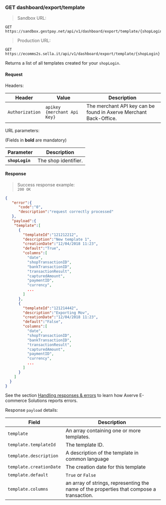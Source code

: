 ### GET dashboard/export/template


> Sandbox URL:

```
GET https://sandbox.gestpay.net/api/v1/dashboard/export/template/{shopLogin}
```


> Production URL: 

```
GET https://ecomms2s.sella.it/api/v1/dashboard/export/template/{shopLogin}
```


Returns a list of all templates created for your `shopLogin`.

#### Request 

Headers: 

| Header          | Value                         | Description                                                        |
| --------------- | ----------------------------- | ------------------------------------------------------------------ |
| `Authorization` | `apikey {merchant Api Key}` | The merchant API key can be found in Axerve Merchant Back-Office. |

URL parameters: 

(Fields in **bold** are mandatory)

| Parameter | Description | 
| --------- | ----------- | 
| **`shopLogin`** | The shop identifier. | 

#### Response 

> Success response example:<br>
> `200 OK`

```json
{
   "error":{  
      "code":"0",
      "description":"request correctly processed"
   },
   "payload":{
    "template":[
      {
        "templateId":"121212212",
        "description":"New template 1",
        "creationDate":"12/04/2018 11:23",
        "default":"True",
        "columns":[
          "date",
          "shopTransactionID",
          "bankTransactionID",
          "transactionResult",
          "capturedAmount",
          "paymentID",
          "currency",
          ...
        ]
      },
      {
        "templateId":"121214442",
        "description":"Exporting Mov",
        "creationDate":"12/04/2018 11:23",
        "default":"False",
        "columns":[
          "date",
          "shopTransactionID",
          "bankTransactionID",
          "transactionResult",
          "capturedAmount",
          "paymentID",
          "currency",
          ...
        ]
      }
    ]
  }
}
```

See the section [Handling responses & errors](#handling-responses-amp-errors) to learn how Axerve E-commerce Solutions reports errors.

Response `payload` details: 

| Field          | Description 
| -------------- | -----------
| `template` | An array containing one or more templates.
| `template.templateId` | The template ID. 
| `template.description` | A description of the template in common language 
| `template.creationDate` | The creation date for this template
| `template.default` | `True` or `False`
| `template.columns` | an array of strings, representing the name of the properties that compose a transaction. 